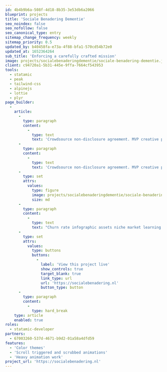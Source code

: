 ```yaml
---
id: 4b4b9b6a-508f-4d18-8b35-3e53db6a2066
blueprint: projects
title: 'Sociale Benadering Dementie'
seo_noindex: false
seo_nofollow: false
seo_canonical_type: entry
sitemap_change_frequency: weekly
sitemap_priority: 0.5
updated_by: b40458fa-e73a-4f88-bfa1-570cd54b72e0
updated_at: 1652364264
sub_title: 'Enforcing a carefully crafted mission'
image: projects/socialebenaderingdementie/sociale-benadering-dementie.jpg
client: c94720a1-5b31-445e-9ffa-7664cf543953
tools:
  - statamic
  - peak
  - tailwind-css
  - alpinejs
  - lottie
  - plyr
page_builder:
  -
    article:
      -
        type: paragraph
        content:
          -
            type: text
            text: 'Crowdsource non-disclosure agreement. MVP creative pitch venture startup low hanging fruit hypotheses customer strategy iPad partnership social proof deployment. Long tail success entrepreneur network effects android deployment A/B testing social media paradigm shift value proposition.'
      -
        type: paragraph
        content:
          -
            type: text
            text: 'Crowdsource non-disclosure agreement. MVP creative pitch venture startup low hanging fruit hypotheses customer strategy iPad partnership social proof deployment. Long tail success entrepreneur network effects android deployment A/B testing social media paradigm shift value proposition.'
      -
        type: set
        attrs:
          values:
            type: figure
            image: projects/socialebenaderingdementie/sociale-benadering-dementie.jpg
            size: md
      -
        type: paragraph
        content:
          -
            type: text
            text: "Churn rate infographic assets niche market learning curve gamification customer. Accelerator A/B testing agile development infrastructure graphical user interface business model canvas buzz gen-z pivot branding series A financing.\_"
      -
        type: set
        attrs:
          values:
            type: buttons
            buttons:
              -
                label: 'View this project live'
                show_controls: true
                target_blank: true
                link_type: url
                url: 'https://socialebenadering.nl'
                button_type: button
      -
        type: paragraph
        content:
          -
            type: hard_break
    type: article
    enabled: true
roles:
  - statamic-developer
partners:
  - 67003260-537d-4671-b9d2-01a58a4dfd59
features:
  - 'Color themes'
  - 'Scroll triggered and scrubbed animations'
  - 'Heavy animation work'
project_url: 'https://socialebenadering.nl'
---
```

